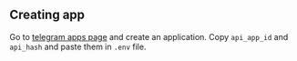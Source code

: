 
## Creating app 
Go to [telegram apps page](https://my.telegram.org/apps) and create an application. 
Copy `api_app_id` and `api_hash` and paste them in `.env` file. 